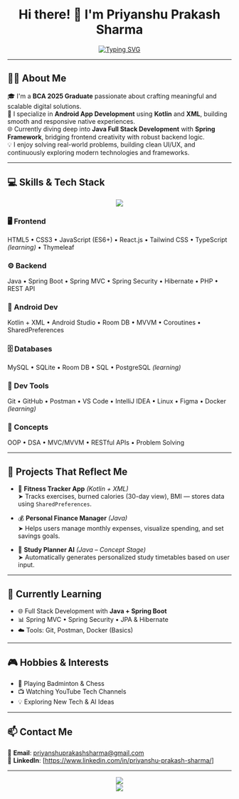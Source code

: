 <h1 align="center">Hi there! 👋 I'm Priyanshu Prakash Sharma</h1>
<p align="center">
  <a href="https://git.io/typing-svg"><img src="https://readme-typing-svg.demolab.com?font=Fira+Code&size=25&pause=1000&center=true&width=600&lines=Full+Stack+Developer+(Spring);Android+App+Developer+(Kotlin+%26+XML);Tech+Enthusiast" alt="Typing SVG" /></a>
</p>

---

## 🙋‍♂️ About Me

🎓 I'm a **BCA 2025 Graduate** passionate about crafting meaningful and scalable digital solutions.  
📱 I specialize in **Android App Development** using **Kotlin** and **XML**, building smooth and responsive native experiences.  
🌐 Currently diving deep into **Java Full Stack Development** with **Spring Framework**, bridging frontend creativity with robust backend logic.  
💡 I enjoy solving real-world problems, building clean UI/UX, and continuously exploring modern technologies and frameworks.

---

## 💻 Skills & Tech Stack

<p align="center">
  <img src="https://skillicons.dev/icons?i=java,kotlin,cs,python,cpp,php,html,css,js,ts,react,nextjs,spring,nodejs,mysql,sqlite,firebase,git,github,postman,vscode,ai,docker,linux,figma,kali,ps&perline=9" />
</p>




### 🖥️ Frontend
HTML5 • CSS3 • JavaScript (ES6+) • React.js • Tailwind CSS • TypeScript *(learning)* • Thymeleaf

### ⚙️ Backend
Java • Spring Boot • Spring MVC • Spring Security • Hibernate • PHP • REST API

### 📱 Android Dev
Kotlin + XML • Android Studio • Room DB • MVVM • Coroutines • SharedPreferences

### 🗄️ Databases
MySQL • SQLite • Room DB • SQL • PostgreSQL *(learning)*

### 🧰 Dev Tools
Git • GitHub • Postman • VS Code • IntelliJ IDEA • Linux • Figma • Docker *(learning)*

### 🧠 Concepts
OOP • DSA • MVC/MVVM • RESTful APIs • Problem Solving


---

## 🚀 Projects That Reflect Me

- 📱 **Fitness Tracker App** *(Kotlin + XML)*  
  ➤ Tracks exercises, burned calories (30-day view), BMI — stores data using `SharedPreferences`.

- 💰 **Personal Finance Manager** *(Java)*  
  ➤ Helps users manage monthly expenses, visualize spending, and set savings goals.

- 📅 **Study Planner AI** *(Java – Concept Stage)*  
  ➤ Automatically generates personalized study timetables based on user input.

---

## 📘 Currently Learning

- 🌐 Full Stack Development with **Java + Spring Boot**
- 📊 Spring MVC • Spring Security • JPA & Hibernate
- ☁️ Tools: Git, Postman, Docker (Basics)

---

## 🎮 Hobbies & Interests

- 🏸 Playing Badminton & Chess  
- 📺 Watching YouTube Tech Channels  
- 💡 Exploring New Tech & AI Ideas

---

## 📫 Contact Me

📧 **Email**: priyanshuprakashsharma@gmail.com  
💼 **LinkedIn**:   [https://www.linkedin.com/in/priyanshu-prakash-sharma/]

---


<p align="center">
  <img src="https://github-readme-stats.vercel.app/api?username=Priyanshu-Prakash-Sharma&show_icons=true&theme=tokyonight&hide_border=true&hide_title=false" />
  <br/>
  <img src="https://github-readme-streak-stats.herokuapp.com/?user=Priyanshu-Prakash-Sharma&theme=tokyonight&hide_border=true" />
</p>

